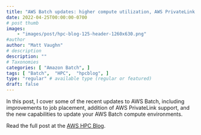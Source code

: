 ```yaml
---
title: "AWS Batch updates: higher compute utilization, AWS PrivateLink support, and updatable compute environments"
date: 2022-04-25T00:00:00-0700
# post thumb
images:
    - "images/post/hpc-blog-125-header-1260x630.png"
#author
author: "Matt Vaughn"
# description
description: ""
# Taxonomies
categories: [ "Amazon Batch", ]
tags: [ "Batch",  "HPC",  "hpcblog", ]
type: "regular" # available type (regular or featured)
draft: false
---
```


In this post, I cover some of the recent updates to AWS Batch, including improvements to job placement, addition of AWS PrivateLink support, and the new capabilities to update your AWS Batch compute environments.

Read the full post at the [AWS HPC Blog](https://aws.amazon.com/blogs/hpc/aws-batch-updates-higher-compute-utilization-aws-privatelink-support-and-updatable-compute-environments/).
